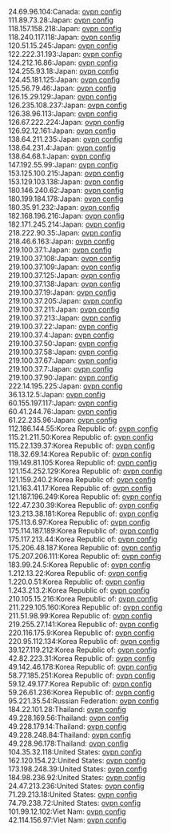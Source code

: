24.69.96.104:Canada: [ovpn config](vpn/24_69_96_104.ovpn)  
111.89.73.28:Japan: [ovpn config](vpn/111_89_73_28.ovpn)  
118.157.158.218:Japan: [ovpn config](vpn/118_157_158_218.ovpn)  
118.240.117.118:Japan: [ovpn config](vpn/118_240_117_118.ovpn)  
120.51.15.245:Japan: [ovpn config](vpn/120_51_15_245.ovpn)  
122.222.31.193:Japan: [ovpn config](vpn/122_222_31_193.ovpn)  
124.212.16.86:Japan: [ovpn config](vpn/124_212_16_86.ovpn)  
124.255.93.18:Japan: [ovpn config](vpn/124_255_93_18.ovpn)  
124.45.181.125:Japan: [ovpn config](vpn/124_45_181_125.ovpn)  
125.56.79.46:Japan: [ovpn config](vpn/125_56_79_46.ovpn)  
126.15.29.129:Japan: [ovpn config](vpn/126_15_29_129.ovpn)  
126.235.108.237:Japan: [ovpn config](vpn/126_235_108_237.ovpn)  
126.38.96.113:Japan: [ovpn config](vpn/126_38_96_113.ovpn)  
126.67.222.224:Japan: [ovpn config](vpn/126_67_222_224.ovpn)  
126.92.12.161:Japan: [ovpn config](vpn/126_92_12_161.ovpn)  
138.64.211.235:Japan: [ovpn config](vpn/138_64_211_235.ovpn)  
138.64.231.4:Japan: [ovpn config](vpn/138_64_231_4.ovpn)  
138.64.68.1:Japan: [ovpn config](vpn/138_64_68_1.ovpn)  
147.192.55.99:Japan: [ovpn config](vpn/147_192_55_99.ovpn)  
153.125.100.215:Japan: [ovpn config](vpn/153_125_100_215.ovpn)  
153.129.103.138:Japan: [ovpn config](vpn/153_129_103_138.ovpn)  
180.146.240.62:Japan: [ovpn config](vpn/180_146_240_62.ovpn)  
180.199.184.178:Japan: [ovpn config](vpn/180_199_184_178.ovpn)  
180.35.91.232:Japan: [ovpn config](vpn/180_35_91_232.ovpn)  
182.168.196.216:Japan: [ovpn config](vpn/182_168_196_216.ovpn)  
182.171.245.214:Japan: [ovpn config](vpn/182_171_245_214.ovpn)  
218.222.90.35:Japan: [ovpn config](vpn/218_222_90_35.ovpn)  
218.46.6.163:Japan: [ovpn config](vpn/218_46_6_163.ovpn)  
219.100.37.1:Japan: [ovpn config](vpn/219_100_37_1.ovpn)  
219.100.37.108:Japan: [ovpn config](vpn/219_100_37_108.ovpn)  
219.100.37.109:Japan: [ovpn config](vpn/219_100_37_109.ovpn)  
219.100.37.125:Japan: [ovpn config](vpn/219_100_37_125.ovpn)  
219.100.37.138:Japan: [ovpn config](vpn/219_100_37_138.ovpn)  
219.100.37.19:Japan: [ovpn config](vpn/219_100_37_19.ovpn)  
219.100.37.205:Japan: [ovpn config](vpn/219_100_37_205.ovpn)  
219.100.37.211:Japan: [ovpn config](vpn/219_100_37_211.ovpn)  
219.100.37.213:Japan: [ovpn config](vpn/219_100_37_213.ovpn)  
219.100.37.22:Japan: [ovpn config](vpn/219_100_37_22.ovpn)  
219.100.37.4:Japan: [ovpn config](vpn/219_100_37_4.ovpn)  
219.100.37.50:Japan: [ovpn config](vpn/219_100_37_50.ovpn)  
219.100.37.58:Japan: [ovpn config](vpn/219_100_37_58.ovpn)  
219.100.37.67:Japan: [ovpn config](vpn/219_100_37_67.ovpn)  
219.100.37.7:Japan: [ovpn config](vpn/219_100_37_7.ovpn)  
219.100.37.90:Japan: [ovpn config](vpn/219_100_37_90.ovpn)  
222.14.195.225:Japan: [ovpn config](vpn/222_14_195_225.ovpn)  
36.13.12.5:Japan: [ovpn config](vpn/36_13_12_5.ovpn)  
60.155.197.117:Japan: [ovpn config](vpn/60_155_197_117.ovpn)  
60.41.244.76:Japan: [ovpn config](vpn/60_41_244_76.ovpn)  
61.22.235.96:Japan: [ovpn config](vpn/61_22_235_96.ovpn)  
112.186.144.55:Korea Republic of: [ovpn config](vpn/112_186_144_55.ovpn)  
115.21.211.50:Korea Republic of: [ovpn config](vpn/115_21_211_50.ovpn)  
115.22.139.37:Korea Republic of: [ovpn config](vpn/115_22_139_37.ovpn)  
118.32.69.14:Korea Republic of: [ovpn config](vpn/118_32_69_14.ovpn)  
119.149.81.105:Korea Republic of: [ovpn config](vpn/119_149_81_105.ovpn)  
121.154.252.129:Korea Republic of: [ovpn config](vpn/121_154_252_129.ovpn)  
121.159.240.2:Korea Republic of: [ovpn config](vpn/121_159_240_2.ovpn)  
121.163.41.17:Korea Republic of: [ovpn config](vpn/121_163_41_17.ovpn)  
121.187.196.249:Korea Republic of: [ovpn config](vpn/121_187_196_249.ovpn)  
122.47.230.39:Korea Republic of: [ovpn config](vpn/122_47_230_39.ovpn)  
123.213.38.181:Korea Republic of: [ovpn config](vpn/123_213_38_181.ovpn)  
175.113.6.97:Korea Republic of: [ovpn config](vpn/175_113_6_97.ovpn)  
175.114.187.189:Korea Republic of: [ovpn config](vpn/175_114_187_189.ovpn)  
175.117.213.44:Korea Republic of: [ovpn config](vpn/175_117_213_44.ovpn)  
175.206.48.187:Korea Republic of: [ovpn config](vpn/175_206_48_187.ovpn)  
175.207.206.111:Korea Republic of: [ovpn config](vpn/175_207_206_111.ovpn)  
183.99.24.5:Korea Republic of: [ovpn config](vpn/183_99_24_5.ovpn)  
1.212.13.22:Korea Republic of: [ovpn config](vpn/1_212_13_22.ovpn)  
1.220.0.51:Korea Republic of: [ovpn config](vpn/1_220_0_51.ovpn)  
1.243.213.2:Korea Republic of: [ovpn config](vpn/1_243_213_2.ovpn)  
210.105.15.216:Korea Republic of: [ovpn config](vpn/210_105_15_216.ovpn)  
211.229.105.160:Korea Republic of: [ovpn config](vpn/211_229_105_160.ovpn)  
211.51.98.99:Korea Republic of: [ovpn config](vpn/211_51_98_99.ovpn)  
219.255.27.141:Korea Republic of: [ovpn config](vpn/219_255_27_141.ovpn)  
220.116.175.9:Korea Republic of: [ovpn config](vpn/220_116_175_9.ovpn)  
220.95.112.134:Korea Republic of: [ovpn config](vpn/220_95_112_134.ovpn)  
39.127.119.212:Korea Republic of: [ovpn config](vpn/39_127_119_212.ovpn)  
42.82.223.31:Korea Republic of: [ovpn config](vpn/42_82_223_31.ovpn)  
49.142.46.178:Korea Republic of: [ovpn config](vpn/49_142_46_178.ovpn)  
58.77.185.251:Korea Republic of: [ovpn config](vpn/58_77_185_251.ovpn)  
59.12.49.177:Korea Republic of: [ovpn config](vpn/59_12_49_177.ovpn)  
59.26.61.236:Korea Republic of: [ovpn config](vpn/59_26_61_236.ovpn)  
95.221.35.54:Russian Federation: [ovpn config](vpn/95_221_35_54.ovpn)  
184.22.101.28:Thailand: [ovpn config](vpn/184_22_101_28.ovpn)  
49.228.169.56:Thailand: [ovpn config](vpn/49_228_169_56.ovpn)  
49.228.179.14:Thailand: [ovpn config](vpn/49_228_179_14.ovpn)  
49.228.248.84:Thailand: [ovpn config](vpn/49_228_248_84.ovpn)  
49.228.96.178:Thailand: [ovpn config](vpn/49_228_96_178.ovpn)  
104.35.32.118:United States: [ovpn config](vpn/104_35_32_118.ovpn)  
162.120.154.22:United States: [ovpn config](vpn/162_120_154_22.ovpn)  
173.198.248.39:United States: [ovpn config](vpn/173_198_248_39.ovpn)  
184.98.236.92:United States: [ovpn config](vpn/184_98_236_92.ovpn)  
24.47.213.236:United States: [ovpn config](vpn/24_47_213_236.ovpn)  
71.29.213.18:United States: [ovpn config](vpn/71_29_213_18.ovpn)  
74.79.238.72:United States: [ovpn config](vpn/74_79_238_72.ovpn)  
101.99.12.102:Viet Nam: [ovpn config](vpn/101_99_12_102.ovpn)  
42.114.156.97:Viet Nam: [ovpn config](vpn/42_114_156_97.ovpn)  
